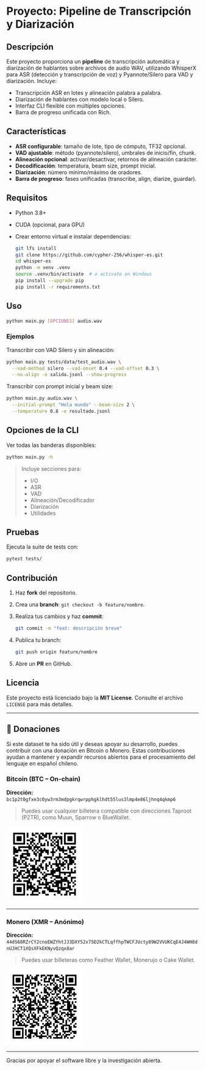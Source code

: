 # Proyecto: Pipeline de Transcripción y Diarización

## Descripción

Este proyecto proporciona un **pipeline** de transcripción automática y diarización de hablantes sobre archivos de audio WAV, utilizando WhisperX para ASR (detección y transcripción de voz) y Pyannote/Silero para VAD y diarización. Incluye:

* Transcripción ASR en lotes y alineación palabra a palabra.
* Diarización de hablantes con modelo local o Silero.
* Interfaz CLI flexible con múltiples opciones.
* Barra de progreso unificada con Rich.

## Características

* **ASR configurable**: tamaño de lote, tipo de cómputo, TF32 opcional.
* **VAD ajustable**: método (pyannote/silero), umbrales de inicio/fin, chunk.
* **Alineación opcional**: activar/desactivar, retornos de alineación carácter.
* **Decodificación**: temperatura, beam size, prompt inicial.
* **Diarización**: número mínimo/máximo de oradores.
* **Barra de progreso**: fases unificadas (transcribe, align, diarize, guardar).

## Requisitos

* Python 3.8+
* CUDA (opcional, para GPU)
* Crear entorno virtual e instalar dependencias:

  ```bash
  git lfs install
  git clone https://github.com/cypher-256/whisper-es.git
  cd whisper-es
  python -m venv .venv
  source .venv/bin/activate  # o activate en Windows
  pip install --upgrade pip
  pip install -r requirements.txt
  ```

## Uso

```bash
python main.py [OPCIONES] audio.wav
```

### Ejemplos

Transcribir con VAD Silero y sin alineación:

```bash
python main.py tests/data/test_audio.wav \
  --vad-method silero --vad-onset 0.4 --vad-offset 0.3 \
  --no-align -o salida.jsonl --show-progress
```

Transcribir con prompt inicial y beam size:

```bash
python main.py audio.wav \
  --initial-prompt "Hola mundo" --beam-size 2 \
  --temperature 0.8 -o resultado.jsonl
```

## Opciones de la CLI

Ver todas las banderas disponibles:

```bash
python main.py -h
```

> Incluye secciones para:
>
> * I/O
> * ASR
> * VAD
> * Alineación/Decodificador
> * Diarización
> * Utilidades

## Pruebas

Ejecuta la suite de tests con:

```bash
pytest tests/
```

## Contribución

1. Haz **fork** del repositorio.
2. Crea una **branch**: `git checkout -b feature/nombre`.
3. Realiza tus cambios y haz **commit**:

   ```bash
   git commit -m "feat: descripción breve"
   ```
4. Publica tu branch:

   ```bash
   git push origin feature/nombre
   ```
5. Abre un **PR** en GitHub.

## Licencia

Este proyecto está licenciado bajo la **MIT License**. Consulte el archivo `LICENSE` para más detalles.

---

## 💸 Donaciones

Si este dataset te ha sido útil y deseas apoyar su desarrollo, puedes contribuir con una donación en Bitcoin o Monero. Estas contribuciones ayudan a mantener y expandir recursos abiertos para el procesamiento del lenguaje en español chileno.

### Bitcoin (BTC – On-chain)

**Dirección:**  
`bc1p2t0gfxe3c0yw3rm3mdpgkrqwrpphgklhdt55lus3lmp4e86ljhnq4qkmp6`

> Puedes usar cualquier billetera compatible con direcciones Taproot (P2TR), como Muun, Sparrow o BlueWallet.

<img src="https://raw.githubusercontent.com/cypher-256/emotional-dataset-chile/main/assets/donacion_btc.png" alt="BTC QR" width="200"/>

---

### Monero (XMR – Anónimo)

**Dirección:**  
`44dS68RZrCY2cnoEWZYhtJJ3DXY52x75D2kCTLqffhpTWCFJUcty89W2VVUKCqE4J4WH8dnUJHCT1XQsXFkEKNyvQzqx8ar`

> Puedes usar billeteras como Feather Wallet, Monerujo o Cake Wallet.

<img src="https://raw.githubusercontent.com/cypher-256/emotional-dataset-chile/main/assets/donacion_xmr.png" alt="XMR QR" width="200"/>

---

Gracias por apoyar el software libre y la investigación abierta.

